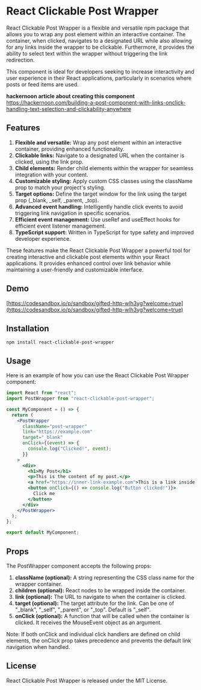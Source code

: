 # React Clickable Post Wrapper

React Clickable Post Wrapper is a flexible and versatile npm package that allows you to wrap any post element within an interactive container. The container, when clicked, navigates to a designated URL while also allowing for any links inside the wrapper to be clickable. Furthermore, it provides the ability to select text within the wrapper without triggering the link redirection.

This component is ideal for developers seeking to increase interactivity and user experience in their React applications, particularly in scenarios where posts or feed items are used.

**hackernoon article about creating this component** https://hackernoon.com/building-a-post-component-with-links-onclick-handling-text-selection-and-clickability-anywhere

## Features
1. **Flexible and versatile:** Wrap any post element within an interactive container, providing enhanced functionality.
2. **Clickable links:** Navigate to a designated URL when the container is clicked, using the link prop.
3. **Child elements:** Render child elements within the wrapper for seamless integration with your content.
4. **Customizable styling:** Apply custom CSS classes using the className prop to match your project's styling.
5. **Target options:** Define the target window for the link using the target prop (_blank, _self, _parent, _top).
6. **Advanced event handling:** Intelligently handle click events to avoid triggering link navigation in specific scenarios.
7. **Efficient event management:** Use useRef and useEffect hooks for efficient event listener management.
8. **TypeScript support:** Written in TypeScript for type safety and improved developer experience.

These features make the React Clickable Post Wrapper a powerful tool for creating interactive and clickable post elements within your React applications. It provides enhanced control over link behavior while maintaining a user-friendly and customizable interface.

## Demo 
[https://codesandbox.io/p/sandbox/gifted-http-wlh3yg?welcome=true](https://codesandbox.io/p/sandbox/gifted-http-wlh3yg?welcome=true)

## Installation
`npm install react-clickable-post-wrapper`

## Usage
Here is an example of how you can use the React Clickable Post Wrapper component:
```jsx
import React from "react";
import PostWrapper from "react-clickable-post-wrapper";

const MyComponent = () => {
  return (
    <PostWrapper
      className="post-wrapper"
      link="https://example.com"
      target="_blank"
      onClick={(event) => {
        console.log("Clicked!", event);
      }}
    >
      <div>
        <h1>My Post</h1>
        <p>This is the content of my post.</p>
        <a href="https://inner-link-example.com">This is a link inside your post</a>
        <button onClick={() => console.log("Button clicked!")}>
          Click me
        </button>
      </div>
    </PostWrapper>
  );
};

export default MyComponent;
```

## Props
The PostWrapper component accepts the following props:

1. **className (optional):** A string representing the CSS class name for the wrapper container.
2. **children (optional):** React nodes to be wrapped inside the container.
3. **link (optional):** The URL to navigate to when the container is clicked.
4. **target (optional):** The target attribute for the link. Can be one of "_blank", "_self", "_parent", or "_top". Default is "_self".
5. **onClick (optional):** A function that will be called when the container is clicked. It receives the MouseEvent object as an argument.

Note: If both onClick and individual click handlers are defined on child elements, the onClick prop takes precedence and prevents the default link navigation when handled.

## License
React Clickable Post Wrapper is released under the MIT License.


